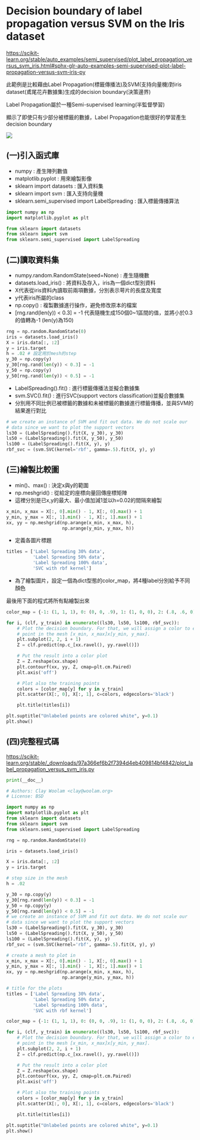 # **Decision boundary of label propagation versus SVM on the Iris dataset**
https://scikit-learn.org/stable/auto_examples/semi_supervised/plot_label_propagation_versus_svm_iris.html#sphx-glr-auto-examples-semi-supervised-plot-label-propagation-versus-svm-iris-py

此範例是比較藉由Label Propagation(標籤傳播法)及SVM(支持向量機)對iris dataset(鳶尾花卉數據集)生成的decision boundary(決策邊界)

Label Propagation屬於一種Semi-supervised learning(半監督學習)

顯示了即使只有少部分被標籤的數據，Label Propagation也能很好的學習產生decision boundary

![](https://github.com/sdgary56249128/machine-learning-python/blob/master/Semi%20Supervised%20Classification/plot_label_propagation_versus_svm_iris_001.png)
## (一)引入函式庫

* numpy : 產生陣列數值
* matplotlib.pyplot : 用來繪製影像
* sklearn import datasets : 匯入資料集
* sklearn import svm : 匯入支持向量機
* sklearn.semi_supervised import LabelSpreading : 匯入標籤傳播算法
```python
import numpy as np
import matplotlib.pyplot as plt

from sklearn import datasets
from sklearn import svm
from sklearn.semi_supervised import LabelSpreading
```
## (二)讀取資料集

* numpy.random.RandomState(seed=None) : 產生隨機數
* datasets.load_iris() : 將資料及存入，iris為一個dict型別資料
* X代表從iris資料內讀取前兩項數據，分別表示萼片的長度及寬度
* y代表iris所屬的class
* np.copy() : 複製數據進行操作，避免修改原本的檔案
* [rng.rand(len(y)) < 0.3] = -1 代表隨機生成150個0~1區間的值，並將小於0.3的值轉為-1 (len(y)為150)
```python
rng = np.random.RandomState(0)
iris = datasets.load_iris()
X = iris.data[:, :2]
y = iris.target
h = .02 # 設定用於mesh的step
y_30 = np.copy(y)
y_30[rng.rand(len(y)) < 0.3] = -1
y_50 = np.copy(y)
y_50[rng.rand(len(y)) < 0.5] = -1
```
* LabelSpreading().fit() : 進行標籤傳播法並擬合數據集
* svm.SVC().fit() : 進行SVC(support vectors classification)並擬合數據集
* 分別用不同比例已被標籤的數據和未被標籤的數據進行標籤傳播，並與SVM的結果進行對比
```python
# we create an instance of SVM and fit out data. We do not scale our
# data since we want to plot the support vectors
ls30 = (LabelSpreading().fit(X, y_30), y_30)
ls50 = (LabelSpreading().fit(X, y_50), y_50)
ls100 = (LabelSpreading().fit(X, y), y)
rbf_svc = (svm.SVC(kernel='rbf', gamma=.5).fit(X, y), y)
```
## (三)繪製比較圖

* min()、max() : 決定x與y的範圍
* np.meshgrid() : 從給定的座標向量回傳座標矩陣
* 這裡分別是已x,y的最大、最小值加減1並以h=0.02的間隔來繪製
```python
x_min, x_max = X[:, 0].min() - 1, X[:, 0].max() + 1
y_min, y_max = X[:, 1].min() - 1, X[:, 1].max() + 1
xx, yy = np.meshgrid(np.arange(x_min, x_max, h),
                     np.arange(y_min, y_max, h))
```
* 定義各圖片標題
```python
titles = ['Label Spreading 30% data',
          'Label Spreading 50% data',
          'Label Spreading 100% data',
          'SVC with rbf kernel']
```
* 為了繪製圖片，設定一個為dict型態的color_map，將4種label分別給予不同顏色

最後用下面的程式將所有點繪製出來
```python
color_map = {-1: (1, 1, 1), 0: (0, 0, .9), 1: (1, 0, 0), 2: (.8, .6, 0)}

for i, (clf, y_train) in enumerate((ls30, ls50, ls100, rbf_svc)):
    # Plot the decision boundary. For that, we will assign a color to each
    # point in the mesh [x_min, x_max]x[y_min, y_max].
    plt.subplot(2, 2, i + 1)
    Z = clf.predict(np.c_[xx.ravel(), yy.ravel()])

    # Put the result into a color plot
    Z = Z.reshape(xx.shape)
    plt.contourf(xx, yy, Z, cmap=plt.cm.Paired)
    plt.axis('off')

    # Plot also the training points
    colors = [color_map[y] for y in y_train]
    plt.scatter(X[:, 0], X[:, 1], c=colors, edgecolors='black')

    plt.title(titles[i])

plt.suptitle("Unlabeled points are colored white", y=0.1)
plt.show()
```
## (四)完整程式碼

https://scikit-learn.org/stable/_downloads/97a366ef6b2f7394d4eb409814bf4842/plot_label_propagation_versus_svm_iris.py
```python
print(__doc__)

# Authors: Clay Woolam <clay@woolam.org>
# License: BSD

import numpy as np
import matplotlib.pyplot as plt
from sklearn import datasets
from sklearn import svm
from sklearn.semi_supervised import LabelSpreading

rng = np.random.RandomState(0)

iris = datasets.load_iris()

X = iris.data[:, :2]
y = iris.target

# step size in the mesh
h = .02

y_30 = np.copy(y)
y_30[rng.rand(len(y)) < 0.3] = -1
y_50 = np.copy(y)
y_50[rng.rand(len(y)) < 0.5] = -1
# we create an instance of SVM and fit out data. We do not scale our
# data since we want to plot the support vectors
ls30 = (LabelSpreading().fit(X, y_30), y_30)
ls50 = (LabelSpreading().fit(X, y_50), y_50)
ls100 = (LabelSpreading().fit(X, y), y)
rbf_svc = (svm.SVC(kernel='rbf', gamma=.5).fit(X, y), y)

# create a mesh to plot in
x_min, x_max = X[:, 0].min() - 1, X[:, 0].max() + 1
y_min, y_max = X[:, 1].min() - 1, X[:, 1].max() + 1
xx, yy = np.meshgrid(np.arange(x_min, x_max, h),
                     np.arange(y_min, y_max, h))

# title for the plots
titles = ['Label Spreading 30% data',
          'Label Spreading 50% data',
          'Label Spreading 100% data',
          'SVC with rbf kernel']

color_map = {-1: (1, 1, 1), 0: (0, 0, .9), 1: (1, 0, 0), 2: (.8, .6, 0)}

for i, (clf, y_train) in enumerate((ls30, ls50, ls100, rbf_svc)):
    # Plot the decision boundary. For that, we will assign a color to each
    # point in the mesh [x_min, x_max]x[y_min, y_max].
    plt.subplot(2, 2, i + 1)
    Z = clf.predict(np.c_[xx.ravel(), yy.ravel()])

    # Put the result into a color plot
    Z = Z.reshape(xx.shape)
    plt.contourf(xx, yy, Z, cmap=plt.cm.Paired)
    plt.axis('off')

    # Plot also the training points
    colors = [color_map[y] for y in y_train]
    plt.scatter(X[:, 0], X[:, 1], c=colors, edgecolors='black')

    plt.title(titles[i])

plt.suptitle("Unlabeled points are colored white", y=0.1)
plt.show()
```
